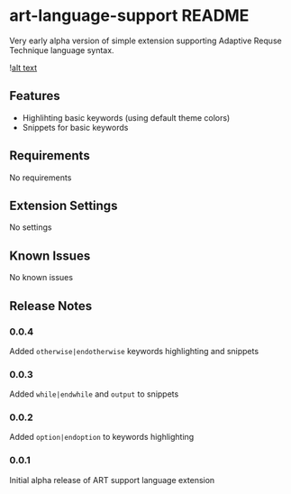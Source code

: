 # art-language-support README

Very early alpha version of simple extension supporting Adaptive Requse Technique language syntax. 

\![alt text](images/art-animation.gif)

## Features

- Highlihting basic keywords (using default theme colors)
- Snippets for basic keywords

## Requirements

No requirements

## Extension Settings

No settings

## Known Issues

No known issues

## Release Notes

### 0.0.4
Added `otherwise|endotherwise` keywords highlighting and snippets

### 0.0.3
Added `while|endwhile` and `output` to snippets

### 0.0.2
Added `option|endoption` to keywords highlighting

### 0.0.1
Initial alpha release of ART support language extension